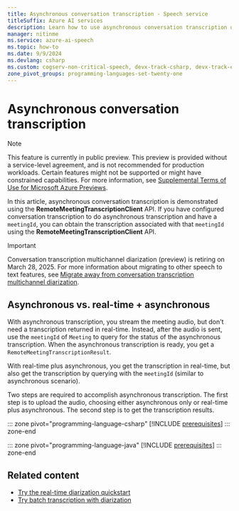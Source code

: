 ```yaml
---
title: Asynchronous conversation transcription - Speech service
titleSuffix: Azure AI services
description: Learn how to use asynchronous conversation transcription using the Speech service. Available for Java and C# only.
manager: nitinme
ms.service: azure-ai-speech
ms.topic: how-to
ms.date: 9/9/2024
ms.devlang: csharp
ms.custom: cogserv-non-critical-speech, devx-track-csharp, devx-track-extended-java
zone_pivot_groups: programming-languages-set-twenty-one
---
```


# Asynchronous conversation transcription

> [!NOTE]
> This feature is currently in public preview. This preview is provided without a service-level agreement, and is not recommended for production workloads. Certain features might not be supported or might have constrained capabilities. For more information, see [Supplemental Terms of Use for Microsoft Azure Previews](https://azure.microsoft.com/support/legal/preview-supplemental-terms/).

In this article, asynchronous conversation transcription is demonstrated using the **RemoteMeetingTranscriptionClient** API. If you have configured conversation transcription to do asynchronous transcription and have a `meetingId`, you can obtain the transcription associated with that `meetingId` using the **RemoteMeetingTranscriptionClient** API.

> [!IMPORTANT]
> Conversation transcription multichannel diarization (preview) is retiring on March 28, 2025. For more information about migrating to other speech to text features, see [Migrate away from conversation transcription multichannel diarization](#migrate-away-from-conversation-transcription-multichannel-diarization).

## Asynchronous vs. real-time + asynchronous

With asynchronous transcription, you stream the meeting audio, but don't need a transcription returned in real-time. Instead, after the audio is sent, use the `meetingId` of `Meeting` to query for the status of the asynchronous transcription. When the asynchronous transcription is ready, you get a `RemoteMeetingTranscriptionResult`.

With real-time plus asynchronous, you get the transcription in real-time, but also get the transcription by querying with the `meetingId` (similar to asynchronous scenario).

Two steps are required to accomplish asynchronous transcription. The first step is to upload the audio, choosing either asynchronous only or real-time plus asynchronous. The second step is to get the transcription results.

::: zone pivot="programming-language-csharp"
[!INCLUDE [prerequisites](includes/how-to/remote-meeting/csharp/examples.md)]
::: zone-end

::: zone pivot="programming-language-java"
[!INCLUDE [prerequisites](includes/how-to/remote-meeting/java/examples.md)]
::: zone-end


## Related content

- [Try the real-time diarization quickstart](get-started-stt-diarization.md)
- [Try batch transcription with diarization](batch-transcription.md)
